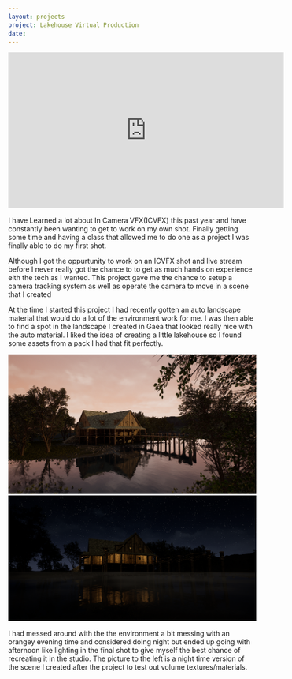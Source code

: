 ```yaml
---
layout: projects
project: Lakehouse Virtual Production
date: 
---
```


<div class="Center">
    <iframe width="560" height="315" src="https://www.youtube.com/embed/EEJm7xgDOPA?si=mdUe9Eg8GTw9Z-6q" title="YouTube video player" frameborder="0" allow="accelerometer; autoplay; clipboard-write; encrypted-media; gyroscope; picture-in-picture; web-share" allowfullscreen></iframe>
</div>

I have Learned a lot about In Camera VFX(ICVFX) this past year and have constantly been wanting to get to work on my own shot. Finally getting some time and having a class that allowed me to do one as a project I was finally able to do my first shot.

Although I got the oppurtunity to work on an ICVFX shot and live stream before I never really got the chance to to get as much hands on experience eith the tech as I wanted. This project gave me the chance to setup a camera tracking system as well as operate the camera to move in a scene that I created

At the time I started this project I had recently gotten an auto landscape material that would do a lot of the environment work for me. I was then able to find a spot in the landscape I created in Gaea that looked really nice with the auto material. I liked the idea of creating a little lakehouse so I found some assets from a pack I had that fit perfectly.

![alt text](../imgs/VirtualProduction/Lakehouse/LakeHouseEvening.png)![alt text](../imgs/VirtualProduction/Lakehouse/LakeHouseNight.png)

I had messed around with the the environment a bit messing with an orangey evening time and considered doing night but ended up going with afternoon like lighting in the final shot to give myself the best chance of recreating it in the studio. The picture to the left is a night time version of the scene I created after the project to test out volume textures/materials.